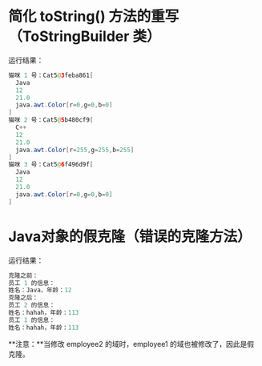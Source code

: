 # 简化 toString() 方法的重写（ToStringBuilder 类）

运行结果：

```java
猫咪 1 号：Cat5@3feba861[
  Java
  12
  21.0
  java.awt.Color[r=0,g=0,b=0]
]
猫咪 2 号：Cat5@5b480cf9[
  C++
  12
  21.0
  java.awt.Color[r=255,g=255,b=255]
]
猫咪 3 号：Cat5@6f496d9f[
  Java
  12
  21.0
  java.awt.Color[r=0,g=0,b=0]
]
```

# Java对象的假克隆（错误的克隆方法）

运行结果：

```java
克隆之前：
员工 1 的信息：
姓名：Java，年龄：12
克隆之后：
员工 2 的信息：
姓名：hahah，年龄：113
员工 1 的信息：
姓名：hahah，年龄：113
```

**注意：**当修改 employee2 的域时，employee1 的域也被修改了，因此是假克隆。
